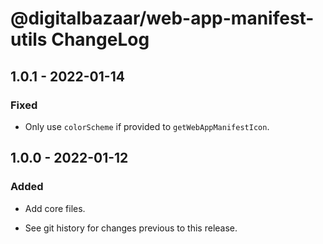 # @digitalbazaar/web-app-manifest-utils ChangeLog

## 1.0.1 - 2022-01-14

### Fixed
- Only use `colorScheme` if provided to `getWebAppManifestIcon`.

## 1.0.0 - 2022-01-12

### Added
- Add core files.

- See git history for changes previous to this release.
